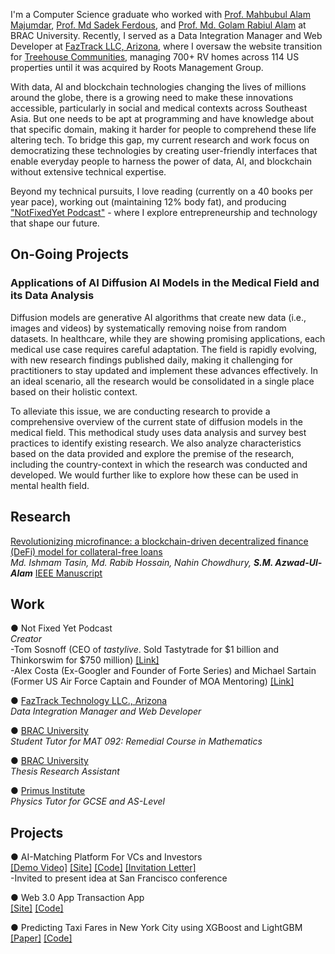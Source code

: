 I'm a Computer Science graduate who worked with [Prof. Mahbubul Alam Majumdar](https://www.bracu.ac.bd/about/people/mahbubul-alam-majumdar-phd), [Prof. Md Sadek Ferdous](https://scholar.google.co.uk/citations?user=DnQAee0AAAAJ&hl=en), and [Prof. Md. Golam Rabiul Alam](https://scholar.google.com/citations?user=t4GrJR4AAAAJ&hl=en) at BRAC University. Recently, I served as a Data Integration Manager and  Web Developer at [FazTrack LLC, Arizona](https://faztrack.com/), where I oversaw the website transition for [Treehouse Communities](https://rootsmg.com/), managing 700+ RV homes across 114 US properties until it was acquired by Roots Management Group.

With data, AI and blockchain technologies changing the lives of millions around the globe, there is a growing need to make these innovations accessible, particularly in social and medical contexts across Southeast Asia. But one needs to be apt at programming and have knowledge about that specific domain, making it harder for people to comprehend these life altering tech. To bridge this gap, my current research and work focus on democratizing these technologies by creating user-friendly interfaces that enable everyday people to harness the power of data, AI, and blockchain without extensive technical expertise.

Beyond my technical pursuits, I love reading (currently on a 40 books per year pace), working out (maintaining 12% body fat), and producing ["NotFixedYet Podcast"](https://www.instagram.com/reel/C7qJdT0yI-Y/?utm_source=ig_web_copy_link&igsh=MzRlODBiNWFlZA==) - where I explore entrepreneurship and technology that shape our future.

## On-Going Projects

### Applications of AI Diffusion AI Models in the Medical Field and its Data Analysis
Diffusion models are generative AI algorithms that create new data (i.e., images and videos) by systematically removing noise from random datasets. In healthcare, while they are showing promising applications, each medical use case requires careful adaptation. The field is rapidly evolving, with new research findings published daily, making it challenging for practitioners to stay updated and implement these advances effectively. In an ideal scenario, all the research would be consolidated in a single place based on their holistic context.

To alleviate this issue, we are conducting research to provide a comprehensive overview of the current state of diffusion models in the medical field. This methodical study uses data analysis and survey best practices to identify existing research. We also analyze characteristics based on the data provided and explore the premise of the research, including the country-context in which the research was conducted and developed. We would further like to explore how these can be used in mental health field. 


## Research
[Revolutionizing microfinance: a blockchain-driven decentralized finance (DeFi) model for collateral-free loans](https://dspace.bracu.ac.bd/xmlui/handle/10361/21985)  
*Md. Ishmam Tasin, Md. Rabib Hossain, Nahin Chowdhury, <strong>S.M. Azwad-Ul-Alam</strong>*
[IEEE Manuscript](assets/manuscripts/microfinance.pdf)

## Work
● Not Fixed Yet Podcast       
*Creator*                       
-Tom Sosnoff 
(CEO of *tastylive*. Sold Tastytrade for $1 billion and Thinkorswim for $750 million) [[Link]]((https://www.instagram.com/reel/C7qJdT0yI-Y/))                   
-Alex Costa (Ex-Googler and Founder of Forte Series) and Michael Sartain (Former US Air Force Captain and Founder of MOA Mentoring) [[Link]](https://www.instagram.com/reel/C3de6C-yide/)

● [FazTrack Technology LLC., Arizona](https://faztrack.com/)              
*Data Integration Manager and Web Developer*

● [BRAC University](https://www.bracu.ac.bd/)                           
*Student Tutor for MAT 092: Remedial Course in Mathematics*                                                          

● [BRAC University](https://www.bracu.ac.bd/)                          
*Thesis Research Assistant*    

● [Primus Institute](https://www.facebook.com/PrimusInstitution)                                                 
*Physics Tutor for GCSE and AS-Level*

## Projects
● AI-Matching Platform For VCs and Investors                     
[[Demo Video]](https://www.instagram.com/reel/C9e6pG2hoMz/) [[Site]](https://youthventureai.streamlit.app/) [[Code]](https://github.com/Fahim-Azwad/youthventure.ai) [[Invitation Letter]](assets/invitation/buildspace.jpg)                  
-Invited to present idea at San Francisco conference

● Web 3.0 App Transaction App                                                       
[[Site]](https://web3-app-windows-azwad-fahim.vercel.app/) [[Code]](https://github.com/Fahim-Azwad/web3-app)       

● Predicting Taxi Fares in New York City using XGBoost and LightGBM                                                      
[[Paper]](https://github.com/errhythm/NYCTaxiFarePred/blob/main/Paper/Paper.pdf) [[Code]](https://github.com/errhythm/NYCTaxiFarePred/tree/main)			              	                          

<!-- 
<span style="font-size:18px;">[Blog](./blog.html)</span> for fun.
-->

<!-- 
<span style="font-size:18px;">[Miscellaneous](./miscellaneous.html)</span> to de-stress.
-->

